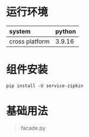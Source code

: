 # 运行环境

|system |python | 
|:------|:------|      
|cross platform |3.9.16|

# 组件安装

```shell
pip install -U service-zipkin 
```

# 基础用法

> facade.py

```python

```
